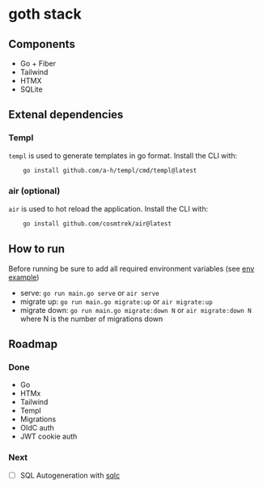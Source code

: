 # goth stack

## Components
- Go + Fiber
- Tailwind
- HTMX
- SQLite

## Extenal dependencies

### Templ
`templ` is used to generate templates in go format. Install the CLI with:

```bash
    go install github.com/a-h/templ/cmd/templ@latest
```

### air (optional)
`air` is used to hot reload the application. Install the CLI with:
```bash
    go install github.com/cosmtrek/air@latest
```

## How to run
Before running be sure to add all required environment variables (see [env example](.env.example)) 

- serve: `go run main.go serve` or `air serve`
- migrate up: `go run main.go migrate:up` or `air migrate:up`
- migrate down: `go run main.go migrate:down N` or `air migrate:down N` where N is the number of migrations down

## Roadmap

### Done
- Go
- HTMx
- Tailwind
- Templ
- Migrations
- OIdC auth
- JWT cookie auth

### Next
- [ ] SQL Autogeneration with [sqlc](https://github.com/sqlc-dev/sqlc)
